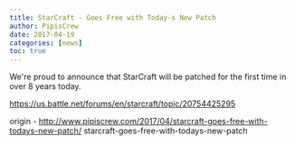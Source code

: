 ```yaml
---
title: StarCraft - Goes Free with Today-s New Patch
author: PipisCrew
date: 2017-04-19
categories: [news]
toc: true
---
```


We're proud to announce that StarCraft will be patched for the first time in over 8 years today.

https://us.battle.net/forums/en/starcraft/topic/20754425295

origin - http://www.pipiscrew.com/2017/04/starcraft-goes-free-with-todays-new-patch/ starcraft-goes-free-with-todays-new-patch